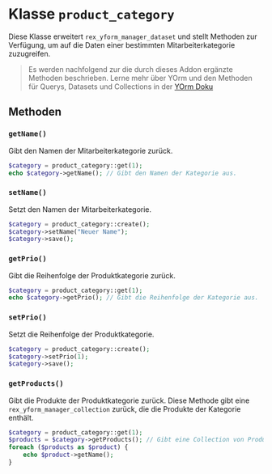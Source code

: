 # Klasse `product_category`

Diese Klasse erweitert `rex_yform_manager_dataset` und stellt Methoden zur Verfügung, um auf die Daten einer bestimmten Mitarbeiterkategorie zuzugreifen.

> Es werden nachfolgend zur die durch dieses Addon ergänzte Methoden beschrieben. Lerne mehr über YOrm und den Methoden für Querys, Datasets und Collections in der [YOrm Doku](https://github.com/yakamara/yform/blob/master/docs/04_yorm.md)

## Methoden

### `getName()`

Gibt den Namen der Mitarbeiterkategorie zurück.

```php
$category = product_category::get(1);
echo $category->getName(); // Gibt den Namen der Kategorie aus.
```

### `setName()`

Setzt den Namen der Mitarbeiterkategorie.

```php
$category = product_category::create();
$category->setName("Neuer Name");
$category->save();
```

### `getPrio()`

Gibt die Reihenfolge der Produktkategorie zurück.

```php
$category = product_category::get(1);
echo $category->getPrio(); // Gibt die Reihenfolge der Kategorie aus.
```

### `setPrio()`

Setzt die Reihenfolge der Produktkategorie.

```php
$category = product_category::create();
$category->setPrio(1);
$category->save();
```

### `getProducts()`

Gibt die Produkte der Produktkategorie zurück. Diese Methode gibt eine `rex_yform_manager_collection` zurück, die die Produkte der Kategorie enthält.

```php
$category = product_category::get(1);
$products = $category->getProducts(); // Gibt eine Collection von Produkten zurück.
foreach ($products as $product) {
    echo $product->getName();
}
```
